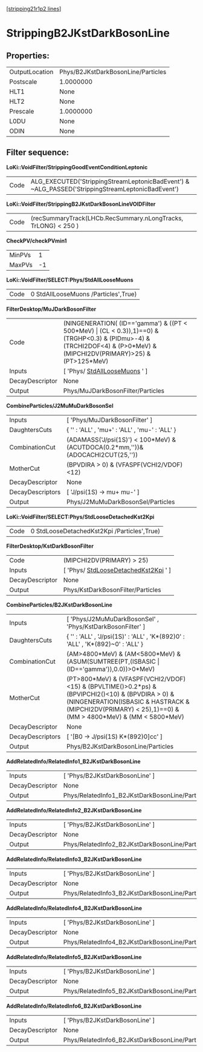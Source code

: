 [[stripping21r1p2 lines]](./stripping21r1p2-leptonic)

# StrippingB2JKstDarkBosonLine

## Properties:

|                |                                    |
|----------------|------------------------------------|
| OutputLocation | Phys/B2JKstDarkBosonLine/Particles |
| Postscale      | 1.0000000                          |
| HLT1           | None                               |
| HLT2           | None                               |
| Prescale       | 1.0000000                          |
| L0DU           | None                               |
| ODIN           | None                               |

## Filter sequence:

**LoKi::VoidFilter/StrippingGoodEventConditionLeptonic**

|      |                                                                                                   |
|------|---------------------------------------------------------------------------------------------------|
| Code | ALG_EXECUTED('StrippingStreamLeptonicBadEvent') & \~ALG_PASSED('StrippingStreamLeptonicBadEvent') |

**LoKi::VoidFilter/StrippingB2JKstDarkBosonLineVOIDFilter**

|      |                                                                |
|------|----------------------------------------------------------------|
| Code | (recSummaryTrack(LHCb.RecSummary.nLongTracks, TrLONG) \< 250 ) |

**CheckPV/checkPVmin1**

|        |     |
|--------|-----|
| MinPVs | 1   |
| MaxPVs | -1  |

**LoKi::VoidFilter/SELECT:Phys/StdAllLooseMuons**

|      |                                      |
|------|--------------------------------------|
| Code | 0 StdAllLooseMuons /Particles',True) |

**FilterDesktop/MuJDarkBosonFilter**

|                 |                                                                                                                                                                                  |
|-----------------|----------------------------------------------------------------------------------------------------------------------------------------------------------------------------------|
| Code            | (NINGENERATION( (ID=='gamma') & ((PT \< 500\*MeV) \| (CL \< 0.3)),1)==0) & (TRGHP\<0.3) & (PIDmu\>-4) & (TRCHI2DOF\<4) & (P\>0\*MeV) & (MIPCHI2DV(PRIMARY)\>25) & (PT\>125\*MeV) |
| Inputs          | [ 'Phys/ [StdAllLooseMuons](./stripping21r1p2-stdallloosemuons) ' ]                                                                                                            |
| DecayDescriptor | None                                                                                                                                                                             |
| Output          | Phys/MuJDarkBosonFilter/Particles                                                                                                                                                |

**CombineParticles/J2MuMuDarkBosonSel**

|                  |                                                                                    |
|------------------|------------------------------------------------------------------------------------|
| Inputs           | [ 'Phys/MuJDarkBosonFilter' ]                                                    |
| DaughtersCuts    | { '' : 'ALL' , 'mu+' : 'ALL' , 'mu-' : 'ALL' }                                     |
| CombinationCut   | (ADAMASS('J/psi(1S)') \< 100\*MeV) & (ACUTDOCA(0.2\*mm,''))& (ADOCACHI2CUT(25,'')) |
| MotherCut        | (BPVDIRA \> 0) & (VFASPF(VCHI2/VDOF)\<12)                                          |
| DecayDescriptor  | None                                                                               |
| DecayDescriptors | [ 'J/psi(1S) -\> mu+ mu-' ]                                                      |
| Output           | Phys/J2MuMuDarkBosonSel/Particles                                                  |

**LoKi::VoidFilter/SELECT:Phys/StdLooseDetachedKst2Kpi**

|      |                                             |
|------|---------------------------------------------|
| Code | 0 StdLooseDetachedKst2Kpi /Particles',True) |

**FilterDesktop/KstDarkBosonFilter**

|                 |                                                                                     |
|-----------------|-------------------------------------------------------------------------------------|
| Code            | (MIPCHI2DV(PRIMARY) \> 25)                                                          |
| Inputs          | [ 'Phys/ [StdLooseDetachedKst2Kpi](./stripping21r1p2-stdloosedetachedkst2kpi) ' ] |
| DecayDescriptor | None                                                                                |
| Output          | Phys/KstDarkBosonFilter/Particles                                                   |

**CombineParticles/B2JKstDarkBosonLine**

|                  |                                                                                                                                                                                                                        |
|------------------|------------------------------------------------------------------------------------------------------------------------------------------------------------------------------------------------------------------------|
| Inputs           | [ 'Phys/J2MuMuDarkBosonSel' , 'Phys/KstDarkBosonFilter' ]                                                                                                                                                            |
| DaughtersCuts    | { '' : 'ALL' , 'J/psi(1S)' : 'ALL' , 'K\*(892)0' : 'ALL' , 'K\*(892)\~0' : 'ALL' }                                                                                                                                     |
| CombinationCut   | (AM\>4800\*MeV) & (AM\<5800\*MeV) & (ASUM(SUMTREE(PT,(ISBASIC \| (ID=='gamma')),0.0))\>0\*MeV)                                                                                                                         |
| MotherCut        | (PT\>800\*MeV) & (VFASPF(VCHI2/VDOF)\<15) & (BPVLTIME()\>0.2\*ps) & (BPVIPCHI2()\<10) & (BPVDIRA \> 0) & (NINGENERATION(ISBASIC & HASTRACK & (MIPCHI2DV(PRIMARY) \< 25),1)==0) & (MM \> 4800\*MeV) & (MM \< 5800\*MeV) |
| DecayDescriptor  | None                                                                                                                                                                                                                   |
| DecayDescriptors | [ '[B0 -\> J/psi(1S) K\*(892)0]cc' ]                                                                                                                                                                               |
| Output           | Phys/B2JKstDarkBosonLine/Particles                                                                                                                                                                                     |

**AddRelatedInfo/RelatedInfo1_B2JKstDarkBosonLine**

|                 |                                                 |
|-----------------|-------------------------------------------------|
| Inputs          | [ 'Phys/B2JKstDarkBosonLine' ]                |
| DecayDescriptor | None                                            |
| Output          | Phys/RelatedInfo1_B2JKstDarkBosonLine/Particles |

**AddRelatedInfo/RelatedInfo2_B2JKstDarkBosonLine**

|                 |                                                 |
|-----------------|-------------------------------------------------|
| Inputs          | [ 'Phys/B2JKstDarkBosonLine' ]                |
| DecayDescriptor | None                                            |
| Output          | Phys/RelatedInfo2_B2JKstDarkBosonLine/Particles |

**AddRelatedInfo/RelatedInfo3_B2JKstDarkBosonLine**

|                 |                                                 |
|-----------------|-------------------------------------------------|
| Inputs          | [ 'Phys/B2JKstDarkBosonLine' ]                |
| DecayDescriptor | None                                            |
| Output          | Phys/RelatedInfo3_B2JKstDarkBosonLine/Particles |

**AddRelatedInfo/RelatedInfo4_B2JKstDarkBosonLine**

|                 |                                                 |
|-----------------|-------------------------------------------------|
| Inputs          | [ 'Phys/B2JKstDarkBosonLine' ]                |
| DecayDescriptor | None                                            |
| Output          | Phys/RelatedInfo4_B2JKstDarkBosonLine/Particles |

**AddRelatedInfo/RelatedInfo5_B2JKstDarkBosonLine**

|                 |                                                 |
|-----------------|-------------------------------------------------|
| Inputs          | [ 'Phys/B2JKstDarkBosonLine' ]                |
| DecayDescriptor | None                                            |
| Output          | Phys/RelatedInfo5_B2JKstDarkBosonLine/Particles |

**AddRelatedInfo/RelatedInfo6_B2JKstDarkBosonLine**

|                 |                                                 |
|-----------------|-------------------------------------------------|
| Inputs          | [ 'Phys/B2JKstDarkBosonLine' ]                |
| DecayDescriptor | None                                            |
| Output          | Phys/RelatedInfo6_B2JKstDarkBosonLine/Particles |
